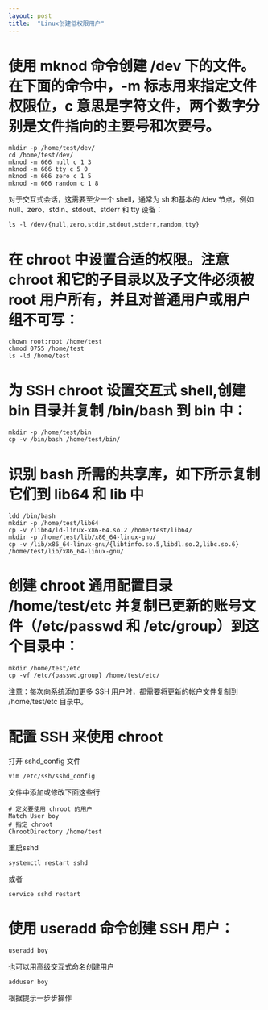 ```yaml
---
layout: post
title:  "Linux创建低权限用户"
---
```



# 使用 mknod 命令创建 /dev 下的文件。在下面的命令中，-m 标志用来指定文件权限位，c 意思是字符文件，两个数字分别是文件指向的主要号和次要号。 

    mkdir -p /home/test/dev/      
    cd /home/test/dev/
    mknod -m 666 null c 1 3
    mknod -m 666 tty c 5 0
    mknod -m 666 zero c 1 5
    mknod -m 666 random c 1 8

对于交互式会话，这需要至少一个 shell，通常为 sh 和基本的 /dev 节点，例如 null、zero、stdin、stdout、stderr 和 tty 设备：

    ls -l /dev/{null,zero,stdin,stdout,stderr,random,tty}

# 在 chroot 中设置合适的权限。注意 chroot 和它的子目录以及子文件必须被 root 用户所有，并且对普通用户或用户组不可写：

    chown root:root /home/test
    chmod 0755 /home/test
    ls -ld /home/test

# 为 SSH chroot 设置交互式 shell,创建 bin 目录并复制 /bin/bash 到 bin 中：

    mkdir -p /home/test/bin
    cp -v /bin/bash /home/test/bin/

# 识别 bash 所需的共享库，如下所示复制它们到 lib64 和 lib 中

    ldd /bin/bash
    mkdir -p /home/test/lib64
    cp -v /lib64/ld-linux-x86-64.so.2 /home/test/lib64/
    mkdir -p /home/test/lib/x86_64-linux-gnu/
    cp -v /lib/x86_64-linux-gnu/{libtinfo.so.5,libdl.so.2,libc.so.6} /home/test/lib/x86_64-linux-gnu/

# 创建 chroot 通用配置目录 /home/test/etc 并复制已更新的账号文件（/etc/passwd 和 /etc/group）到这个目录中：

    mkdir /home/test/etc
    cp -vf /etc/{passwd,group} /home/test/etc/

注意：每次向系统添加更多 SSH 用户时，都需要将更新的帐户文件复制到 /home/test/etc 目录中。

# 配置 SSH 来使用 chroot 

打开 sshd_config 文件

    vim /etc/ssh/sshd_config

文件中添加或修改下面这些行

    # 定义要使用 chroot 的用户
    Match User boy
    # 指定 chroot 
    ChrootDirectory /home/test

重启sshd

    systemctl restart sshd
或者
    
    service sshd restart

# 使用 useradd 命令创建 SSH 用户：

    useradd boy

也可以用高级交互式命名创建用户

    adduser boy

根据提示一步步操作